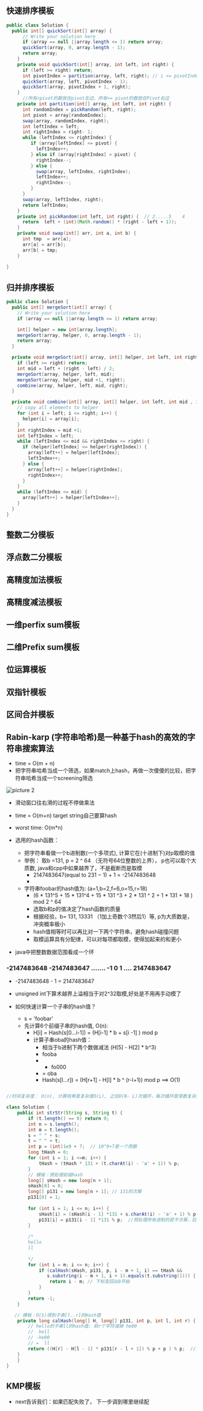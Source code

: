快速排序模板
-

```java
public class Solution {
  public int[] quickSort(int[] array) {
      // Write your solution here
      if (array == null ||array.length <= 1) return array;
      quickSort(array, 0, array.length - 1);
      return array;
    }
    private void quickSort(int[] array, int left, int right) {
      if (left >= right) return;
      int pivotIndex = partition(array, left, right); // i <= pivotIndex ==> valu <= pivot, 
      quickSort(array, left, pivotIndex - 1);
      quickSort(array, pivotIndex + 1, right);
    }
      //所有<pivot的数放在pivot左边，所有>= pivot的数放在Pivot右边
    private int partition(int[] array, int left, int right) {
      int randomIndex = pickRandom(left, right);
      int pivot = array[randomIndex];
      swap(array, randomIndex, right);
      int leftIndex = left;
      int rightIndex = right- 1;
      while (leftIndex <= rightIndex) {
         if (array[leftIndex] <= pivot) {
           leftIndex++;
         } else if (array[rightIndex] > pivot) {
           rightIndex--;
         } else {
           swap(array, leftIndex, rightIndex);
           leftIndex++;
           rightIndex--;
         }
      }
      swap(array, leftIndex, right);
      return leftIndex;
    }
    private int pickRandom(int left, int right) {  // 2.....5    4
      return  left + (int)(Math.random() * (right - left + 1));
    }
    private void swap(int[] arr, int a, int b) {
      int tmp  = arr[a];
      arr[a] = arr[b];
      arr[b] = tmp;
    }
  
}

```

归并排序模板
-

```java
public class Solution {
  public int[] mergeSort(int[] array) {
    // Write your solution here
    if (array == null ||array.length <= 1) return array;

    int[] helper = new int[array.length];
    mergeSort(array, helper, 0, array.length - 1);
    return array;
  }

  private void mergeSort(int[] array, int[] helper, int left, int right) {
    if (left >= right) return;
    int mid = left + (right - left) / 2;
    mergeSort(array, helper, left, mid);
    mergeSort(array, helper, mid +1, right);
    combine(array, helper, left, mid, right);
  }

  private void combine(int[] array, int[] helper, int left, int mid , int right){
    // copy all elements to helper
    for (int i = left; i <= right; i++) {
      helper[i] = array[i];
    }
    int rightIndex = mid +1;
    int leftIndex = left;
    while (leftIndex <= mid && rightIndex <= right) {
      if (helper[leftIndex] <= helper[rightIndex]) {
        array[left++] = helper[leftIndex];
        leftIndex++;
      } else {
        array[left++] = helper[rightIndex];
        rightIndex++;
      }
    }
    while (leftIndex <= mid) {
      array[left++] = helper[leftIndex++];
    }
  }
}
 ```

整数二分模板
-

浮点数二分模板
-

高精度加法模板
-


高精度减法模板
-


一维perfix sum模板
-


二维Prefix sum模板
-

位运算模板
-


双指针模板
-


区间合并模板
-



Rabin-karp (字符串哈希)是一种基于hash的高效的字符串搜索算法
- 

  - time = O(m + n)
  - 把字符串哈希当成一个筛选，如果match上hash，再做一次傻傻的比较，把字符串哈希当成一个screening筛选


![picture 2](https://i.loli.net/2021/09/08/GUgkD7lvy5cAFm4.png)  

- 滑动窗口往右滑的过程不停做乘法

- time = O(m+n) target string自己要算hash
- worst time: O(m*n)


- 选用的hash函数：
  - 把字符串看做一个b进制数(一个多项式), 计算它在(十进制下)对p取模的值
  - 举例： 取b =131, p = 2 ^ 64 （无符号64位整数的上界）， p也可以取个大质数, java和cpp中如果越界了，不是截断而是取模
    - 2147483647(equal to 231 − 1) + 1 =  -2147483648
    - 
  - 字符串foobar的hash值为: (a=1,b=2,f=6,o=15,r=18)
    - (6 * 131^5 + 15 * 131^4 + 15 * 131 ^3 + 2 * 131 ^ 2 + 1 * 131 + 18 ) mod 2 ^ 64
    - 选取b和p的值决定了hash函数的质量
    - 根据经验，b= 131, 13331 （1加上奇数个3然后1）等, p为大质数是，冲突概率极小
    - hash值相等时可以再比对一下两个字符串，避免hash碰撞问题
    - 取模运算具有分配律，可以对每项都取模，使得加起来的和更小


- java中把整数数据范围看成一个环
### -2147483648 -2147483647   ....... -1   0    1   ....  2147483647
- -2147483648 - 1 = 2147483647

- unsigned int下算术越界上溢相当于对2^32取模,好处是不用再手动模了

- 如何快速计算一个子串的hash值？
  - s = 'foobar'
  - 先计算6个前缀子串的hash值, O(n):
    - H[i] = Hash(s[0...i-1]) = (H[i-1] * b + s[i -1] ) mod p
    - 计算子串oba的hash值：
      - 相当于b进制下两个数做减法 (H[5] - H[2] * b^3)
      -    fooba
      -  - fo000
      -  =   oba
      -  Hash(s[l...r]) = (H[r+1] - H[l] * b ^ (r-l+1)) mod p ==> O(1)



```java

//时间复杂度： O(n), 计算哈希是复杂度O(L), 之后O(N- L)次循环，每次循环是常数复杂度

class Solution {
    public int strStr(String s, String t) {
        if (t.length() == 0) return 0;
        int n = s.length();
        int m = t.length();
        s = " " + s;
        t = " " + t;
        int p = (int)1e9 + 7;  // 10^9+7是一个质数
        long tHash = 0;
        for (int i = 1; i <=m; i++) {
            tHash = (tHash * 131 + (t.charAt(i) - 'a' + 1)) % p;
        }
        // 模板：预处理前缀hash
        long[] sHash = new long[n + 1]; 
        sHash[0] = 0;
        long[] p131 = new long[n + 1]; // 131的次幂
        p131[0] = 1;
        
        for (int i = 1; i <= n; i++) {
            sHash[i] = (sHash[i - 1] *131 + s.charAt(i) - 'a' + 1) % p;
            p131[i] = p131[i - 1] *131 % p;  //预处理所有进制的若干次幂，后面可以直接用
        }
        
        /*
        hello
        ll
        
        */
        for (int i = m; i <= n; i++) {
            if (calHash(sHash, p131, p, i - m + 1, i) == tHash &&
               s.substring(i - m + 1, i + 1).equals(t.substring(1))) {
                return i - m; // 下标变回从0开始
            }
        }
        return -1;
    }

   // 模板：O(1)得到子串[l..r]的Hash值
    private long calHash(long[] H, long[] p131, int p, int l, int r) {
        // hello的子串ll的hash值: 前r个字符减掉 he00
        //  hell
        // -he00
        // =  ll
        return ((H[r] - H[l - 1] * p131[r - l + 1]) % p + p ) % p;  //131的长度次方
    }
    }
}
```


KMP模板
-

- next告诉我们：如果匹配失败了， 下一步调到哪里继续配

